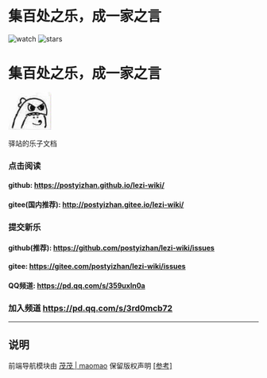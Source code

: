 
# 集百处之乐，成一家之言

![watch](https://badgen.net/github/watchers/postyizhan/Lezi-Wiki)
![stars](https://badgen.net/github/stars/postyizhan/Lezi-Wiki)

# 集百处之乐，成一家之言
![](/docs/public/README_logo.jpg#pic_center)

驿站的乐子文档

### 点击阅读
#### github: https://postyizhan.github.io/lezi-wiki/
#### gitee(国内推荐): http://postyizhan.gitee.io/lezi-wiki/

### 提交新乐
#### github(推荐): https://github.com/postyizhan/lezi-wiki/issues
#### gitee: https://gitee.com/postyizhan/lezi-wiki/issues
#### QQ频道: https://pd.qq.com/s/359uxln0a

### 加入频道 https://pd.qq.com/s/3rd0mcb72

---

## 说明

前端导航模块由 [茂茂 | maomao](https://github.com/maomao1996) 保留版权声明 [[参考]](https://github.com/maomao1996/vitepress-nav-template)
